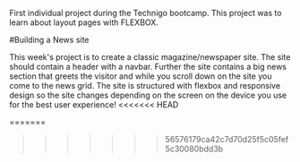 First individual project during the Technigo bootcamp.
This project was to learn about layout pages with FLEXBOX.

#Building a News site

This week's project is to create a classic magazine/newspaper site. The site should contain a header with a navbar. Further the site contains a big news section that greets the visitor and while you scroll down on the site you come to the news grid. The site is structured with flexbox and responsive design so the site changes depending on the screen on the device you use for the best user experience!
<<<<<<< HEAD

=======
>>>>>>> 56576179ca42c7d70d25f5c05fef5c30080bdd3b
